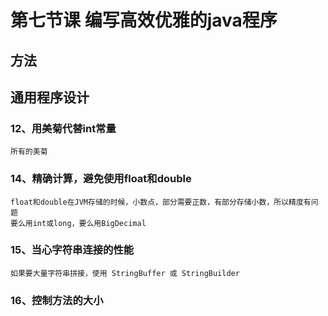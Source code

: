 # 第七节课 编写高效优雅的java程序

## 方法



## 通用程序设计

### 12、用美菊代替int常量

    所有的美菊

### 14、精确计算，避免使用float和double

    float和double在JVM存储的时候，小数点，部分需要正数，有部分存储小数，所以精度有问题
    要么用int或long，要么用BigDecimal
    
### 15、当心字符串连接的性能

    如果要大量字符串拼接，使用 StringBuffer 或 StringBuilder
    
### 16、控制方法的大小

    